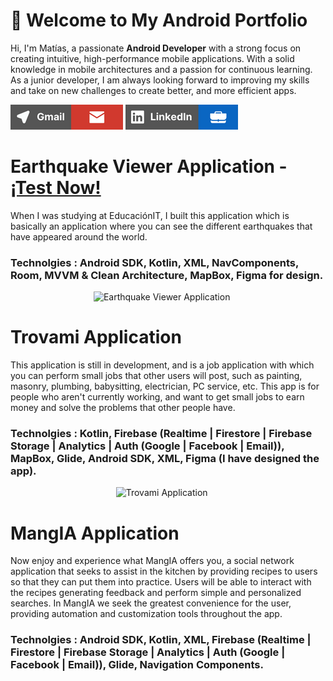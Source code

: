 # 👋 Welcome to My Android Portfolio
Hi, I'm Matías, a passionate <b>Android Developer</b> with a strong focus on creating intuitive, high-performance mobile applications. With a solid knowledge in mobile architectures and a passion for continuous learning. As a junior developer, I am always looking forward to improving my skills and take on new challenges to create better, and more efficient apps.

<a href="https://mail.google.com/mail/u/0/?fs=1&to=matias.alzu143@gmail.com&tf=cm" target="_blank"><img src="https://github.com/Sokamn/Android-Portfolio/blob/main/gmail_bar.png"></a>
<a href="https://www.linkedin.com/in/matias-alzu/" target="_blank"><img src="https://github.com/Sokamn/Android-Portfolio/blob/main/linkedin_bar.png" ></a>

# Earthquake Viewer Application - <a href="https://appetize.io/app/b_smuam7dcvgysk6pucoobcdhgdy" target="_blank">¡Test Now!</a>
When I was studying at EducaciónIT, I built this application which is basically an application where you can see the different earthquakes that have appeared around the world.
### Technolgies : Android SDK, Kotlin, XML, NavComponents, Room, MVVM & Clean Architecture, MapBox, Figma for design.

<p align="center">
<img src="https://github.com/Sokamn/Android-Portfolio/blob/main/earthquake_viewer_mockup.png" height = "500"  title="Earthquake Viewer Application">&nbsp;&nbsp;&nbsp;&nbsp;&nbsp;
</p>

# Trovami Application

This application is still in development, and is a job application with which you can perform small jobs that other users will post, such as painting, masonry, plumbing, babysitting, electrician, PC service, etc. This app is for people who aren't currently working, and want to get small jobs to earn money and solve the problems that other people have.

### Technolgies : Kotlin, Firebase (Realtime | Firestore | Firebase Storage | Analytics | Auth (Google | Facebook | Email)), MapBox, Glide, Android SDK, XML, Figma (I have designed the app).

<p align="center">
<img src="https://github.com/Sokamn/Android-Portfolio/blob/main/trovami_image_mockup.png" height = "500"  title="Trovami Application">&nbsp;&nbsp;&nbsp;&nbsp;&nbsp;
</p>

# MangIA Application

Now enjoy and experience what MangIA offers you, a social network application that seeks to assist in the kitchen by providing recipes to users so that they can put them into practice. Users will be able to interact with the recipes generating feedback and perform simple and personalized searches. In MangIA we seek the greatest convenience for the user, providing automation and customization tools throughout the app. 

### Technolgies : Android SDK, Kotlin, XML, Firebase (Realtime | Firestore | Firebase Storage | Analytics | Auth (Google | Facebook | Email)), Glide, Navigation Components.
